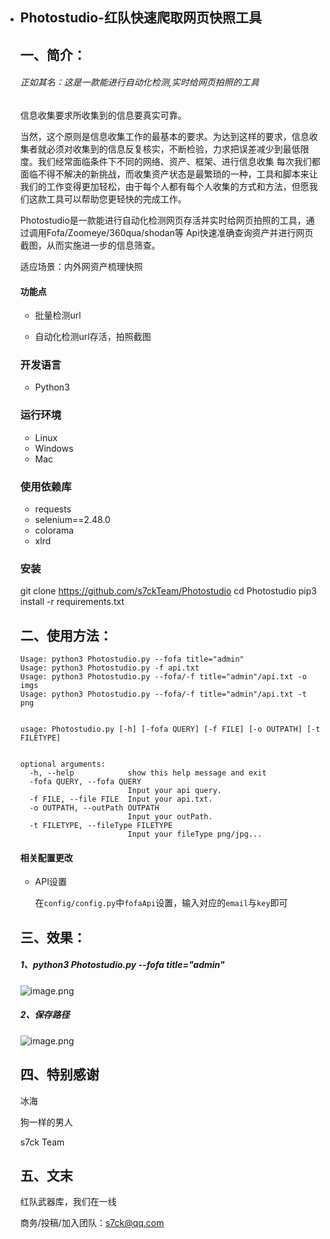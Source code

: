 * ## Photostudio-红队快速爬取网页快照工具
  
  
  
  ## 一、简介：
  
  ###### 正如其名：这是一款能进行自动化检测,实时给网页拍照的工具
  
  信息收集要求所收集到的信息要真实可靠。
  
  当然，这个原则是信息收集工作的最基本的要求。为达到这样的要求，信息收集者就必须对收集到的信息反复核实，不断检验，力求把误差减少到最低限度。我们经常面临条件下不同的网络、资产、框架、进行信息收集 每次我们都面临不得不解决的新挑战，而收集资产状态是最繁琐的一种，工具和脚本来让我们的工作变得更加轻松，由于每个人都有每个人收集的方式和方法，但愿我们这款工具可以帮助您更轻快的完成工作。
  
  Photostudio是一款能进行自动化检测网页存活并实时给网页拍照的工具，通过调用Fofa/Zoomeye/360qua/shodan等 Api快速准确查询资产并进行网页截图，从而实施进一步的信息筛查。
  
  适应场景：内外网资产梳理快照
  
  #### 功能点
  
  - 批量检测url
  
  - 自动化检测url存活，拍照截图
  
  ### 开发语言
  
  * Python3
  
  ### 运行环境
  
  * Linux
  * Windows
  * Mac
  
  ### 使用依赖库
  
  * requests
  * selenium==2.48.0
  * colorama
  * xlrd
  
  
  ### 安装
  
  	git clone https://github.com/s7ckTeam/Photostudio
  	cd Photostudio
  	pip3 install -r requirements.txt
  
  ## 二、使用方法：
  
  ```
  Usage: python3 Photostudio.py --fofa title="admin"
  Usage: python3 Photostudio.py -f api.txt
  Usage: python3 Photostudio.py --fofa/-f title="admin"/api.txt -o imgs
  Usage: python3 Photostudio.py --fofa/-f title="admin"/api.txt -t png
  
  
  usage: Photostudio.py [-h] [-fofa QUERY] [-f FILE] [-o OUTPATH] [-t FILETYPE]
  
  
  optional arguments:
    -h, --help            show this help message and exit
    -fofa QUERY, --fofa QUERY
                          Input your api query.
    -f FILE, --file FILE  Input your api.txt.
    -o OUTPATH, --outPath OUTPATH
                          Input your outPath.
    -t FILETYPE, --fileType FILETYPE
                          Input your fileType png/jpg...
  ```
  
  #### 相关配置更改
  
  * API设置
  
    在`config/config.py`中`fofaApi`设置，输入对应的`email`与`key`即可
  
  ## 三、效果：
  
  ##### 1、python3 Photostudio.py --fofa title="admin"
  
  ![image.png](https://i.loli.net/2021/04/12/nc4ZXmU8DhkrGly.png)
  
  ##### 2、保存路径
  
  ![image.png](https://i.loli.net/2021/04/12/t5nz7UvABkpaIde.png)
  
  ## 四、特别感谢
  
  冰海
  
  狗一样的男人
  
  s7ck Team
  
  ## 五、文末
  
  红队武器库，我们在一线
  
  商务/投稿/加入团队：s7ck@qq.com
  
  
